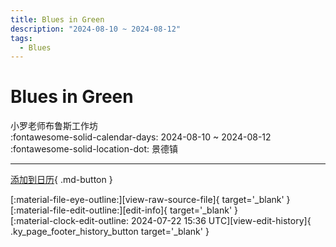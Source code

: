 ```yaml
---
title: Blues in Green
description: "2024-08-10 ~ 2024-08-12"
tags:
  - Blues
---
```


# Blues in Green 

小罗老师布鲁斯工作坊  
:fontawesome-solid-calendar-days: 2024-08-10 ~ 2024-08-12  
:fontawesome-solid-location-dot: 景德镇  

---

[添加到日历](https://swing.news/ics/zh-Hans/2024/cn/blues-in-green-2024.ics){ .md-button }

<div class="ky_page_footer" markdown>
<div class="ky_page_footer_trailing" markdown="span">
[:material-file-eye-outline:][view-raw-source-file]{ target='_blank' }
[:material-file-edit-outline:][edit-info]{ target='_blank' }
</div>
<div class="ky_page_footer_leading" markdown="span">
[:material-clock-edit-outline: 2024-07-22 15:36 UTC][view-edit-history]{ .ky_page_footer_history_button target='_blank' }
</div>
</div>

[view-raw-source-file]: https://github.com/swingdance/events/blob/main/2024/cn/blues-in-green-2024.json "查看原始源文件"
[edit-info]: https://github.com/swingdance/events/issues/new?assignees=&labels=update+event&projects=&template=03-update_entity.yml&title=%5B2024%2Fcn%5D%20Blues%20in%20Green&region=cn&year=2024&id=blues-in-green-2024&name=Blues%20in%20Green&org_id= "编辑信息"

[view-edit-history]: https://github.com/swingdance/events/commits/main/2024/cn/blues-in-green-2024.json "查看编辑历史"
